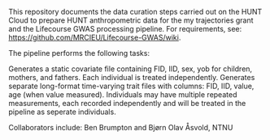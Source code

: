 This repository documents the data curation steps carried out on the HUNT Cloud to prepare HUNT anthropometric data for the my trajectories grant and the Lifecourse GWAS processing pipeline. For requirements, see: https://github.com/MRCIEU/Lifecourse-GWAS/wiki.

The pipeline performs the following tasks:

Generates a static covariate file containing FID, IID, sex, yob for children, mothers, and fathers. Each individual is treated independently.
Generates  separate long-format time-varying trait files with columns: FID, IID, value, age (when value measured). Individuals may have multiple repeated measurements, each recorded independently and will be treated in the pipeline as seperate individuals.

Collaborators include: Ben Brumpton and Bjørn Olav Åsvold, NTNU
